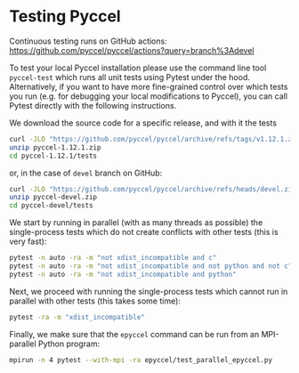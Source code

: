 # Testing Pyccel

Continuous testing runs on GitHub actions: <https://github.com/pyccel/pyccel/actions?query=branch%3Adevel>

To test your local Pyccel installation please use the command line tool `pyccel-test` which runs all unit tests using Pytest under the hood. Alternatively, if you want to have more fine-grained control over which tests you run (e.g. for debugging your local modifications to Pyccel), you can call Pytest directly with the following instructions.

We download the source code for a specific release, and with it the tests

```sh
curl -JLO "https://github.com/pyccel/pyccel/archive/refs/tags/v1.12.1.zip"
unzip pyccel-1.12.1.zip
cd pyccel-1.12.1/tests
```

or, in the case of `devel` branch on GitHub:

```sh
curl -JLO "https://github.com/pyccel/pyccel/archive/refs/heads/devel.zip"
unzip pyccel-devel.zip
cd pyccel-devel/tests
```

We start by running in parallel (with as many threads as possible) the single-process tests which do not create conflicts with other tests (this is very fast):

```sh
pytest -n auto -ra -m "not xdist_incompatible and c"
pytest -n auto -ra -m "not xdist_incompatible and not python and not c"
pytest -n auto -ra -m "not xdist_incompatible and python"
```

Next, we proceed with running the single-process tests which cannot run in parallel with other tests (this takes some time):

```sh
pytest -ra -m "xdist_incompatible"
```

Finally, we make sure that the `epyccel` command can be run from an MPI-parallel Python program:

```sh
mpirun -n 4 pytest --with-mpi -ra epyccel/test_parallel_epyccel.py
```

